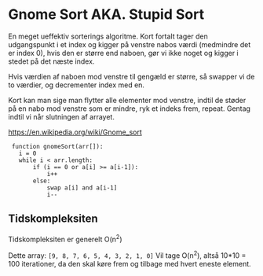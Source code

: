 
# Gnome Sort AKA. Stupid Sort

En meget ueffektiv sorterings algoritme.
Kort fortalt tager den udgangspunkt i et index og kigger på venstre nabos værdi (medmindre det er index 0), hvis den er større end naboen, gør vi ikke noget og kigger i stedet på det næste index.

Hvis værdien af naboen mod venstre til gengæld er større, så swapper vi de to værdier, og decrementer index med en.

Kort kan man sige man flytter alle elementer mod venstre, indtil de støder på en nabo mod venstre som er mindre, ryk et indeks frem, repeat. Gentag indtil vi når slutningen af arrayet.

https://en.wikipedia.org/wiki/Gnome_sort

```
 function gnomeSort(arr[]):
   i = 0
   while i < arr.length:
       if (i == 0 or a[i] >= a[i-1]):
           i++
       else:
           swap a[i] and a[i-1]
           i--
``` 

## Tidskompleksiten

Tidskompleksiten er generelt O(n<sup>2</sup>)

Dette array:
`[9, 8, 7, 6, 5, 4, 3, 2, 1, 0]`
Vil tage O(n<sup>2</sup>), altså 10*10 = 100 iterationer, da den skal køre frem og tilbage med hvert eneste element.
    
